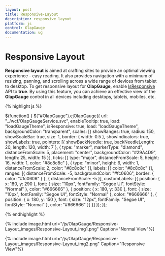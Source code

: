 ```yaml
---
layout: post
title: Responsive-Layout
description: responsive layout
platform: js
control: OlapGauge
documentation: ug
---
```


# Responsive Layout

**Responsive layout** is aimed at crafting sites to provide an optimal viewing experience - easy reading. It also provides navigation with a minimum of resizing, panning, and scrolling across a wide range of devices from tablet to desktop. To get responsive layout for **OlapGauge,** enable [IsResponsive](/js/api/ejOlapGauge#members:isresponsive) API to **true**. By using this feature, you can achieve an effective view of the **OlapGauge** control in all devices including desktops, tablets, mobiles, etc.

{% highlight js %}

$(function() {
    $("#OlapGauge").ejOlapGauge({
        url: "../wcf/OlapGaugeService.svc",
        enableTooltip: true,
        load: "loadGaugeTheme",
        isResponsive: true,
        load: "loadGaugeTheme",
        backgroundColor: "transparent",
        scales: [{
            showRanges: true,
            radius: 150,
            showScaleBar: true,
            size: 1,
            border: {
                width: 0.5
            },
            showIndicators: true,
            showLabels: true,
            pointers: [{
                showBackNeedle: true,
                backNeedleLength: 20,
                length: 120,
                width: 7
            }, {
                type: "marker",
                markerType: "diamond",
                distanceFromScale: 5,
                placement: "center",
                backgroundColor: "#29A4D9",
                length: 25,
                width: 15
            }],
            ticks: [{
                type: "major",
                distanceFromScale: 5,
                height: 16,
                width: 1,
                color: "#8c8c8c"
            }, {
                type: "minor",
                height: 6,
                width: 1,
                distanceFromScale: 2,
                color: "#8c8c8c"
            }],
            labels: [{
                color: "#8c8c8c"
            }],
            ranges: [{
                distanceFromScale: -5,
                backgroundColor: "#fc0606",
                border: {
                    color: "#fc0606"
                }
            }, {
                distanceFromScale: -5
            }],
            customLabels: [{
                position: {
                    x: 180,
                    y: 290
                },
                font: {
                    size: "10px",
                    fontFamily: "Segoe UI",
                    fontStyle: "Normal"
                },
                color: "#666666"
            }, {
                position: {
                    x: 180,
                    y: 330
                },
                font: {
                    size: "10px",
                    fontFamily: "Segoe UI",
                    fontStyle: "Normal"
                },
                color: "#666666"
            }, {
                position: {
                    x: 180,
                    y: 150
                },
                font: {
                    size: "12px",
                    fontFamily: "Segoe UI",
                    fontStyle: "Normal"
                },
                color: "#666666"
            }]
        }]
    });
});

{% endhighlight %}

{% include image.html url="/js/OlapGauge/Responsive-Layout_images/Responsive-Layout_img1.png" Caption="Normal View"%}

{% include image.html url="/js/OlapGauge/Responsive-Layout_images/Responsive-Layout_img2.png" Caption="Responsive View"%}





